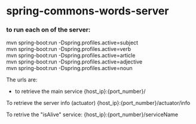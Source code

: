 # spring-commons-words-server
### to run each on of the server:

mvn spring-boot:run -Dspring.profiles.active=subject  
mvn spring-boot:run -Dspring.profiles.active=verb  
mvn spring-boot:run -Dspring.profiles.active=article  
mvn spring-boot:run -Dspring.profiles.active=adjective  
mvn spring-boot:run -Dspring.profiles.active=noun  

The urls are:
* to retrieve the main service
{host_ip}:{port_number}/  

To retrieve the server info (actuator)
{host_ip}:{port_number}/actuator/info

To retrive the "isAlive" service:
{host_ip}:{port_number}/serviceName
